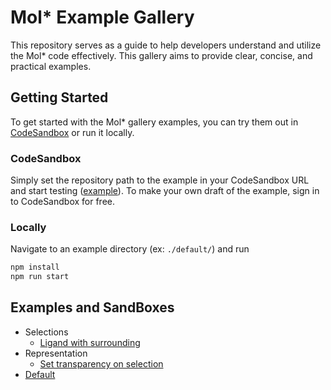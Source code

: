 Mol* Example Gallery
====================
This repository serves as a guide to help developers understand and utilize the Mol* code effectively. This gallery aims to provide clear, concise, and practical examples.

## Getting Started
To get started with the Mol* gallery examples, you can try them out in [CodeSandbox](codesandbox.io) or run it locally. 

### CodeSandbox
Simply set the repository path to the example in your CodeSandbox URL and start testing ([example](https://codesandbox.io/p/sandbox/github/molstar/example-gallery/tree/codesandbox/selection/select_ligand_and_surroundings)). To make your own draft of the example, sign in to CodeSandbox for free.

### Locally
Navigate to an example directory (ex: `./default/`) and run
```sh
npm install
npm run start
```

## Examples and SandBoxes
- Selections
  - [Ligand with surrounding](https://codesandbox.io/p/sandbox/github/molstar/example-gallery/tree/codesandbox/selection/select_ligand_and_surroundings)
- Representation
  - [Set transparency on selection](https://codesandbox.io/p/sandbox/github/molstar/example-gallery/tree/codesandbox/representation/transparency_using_selection)
- [Default](https://codesandbox.io/p/sandbox/github/molstar/example-gallery/tree/codesandbox/default)